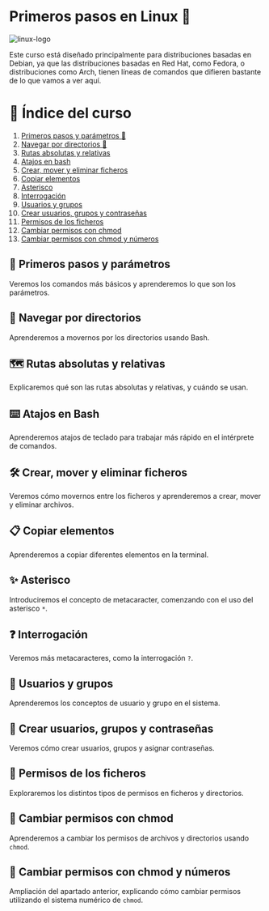 # Primeros pasos en Linux 🐧

![linux-logo](https://github.com/user-attachments/assets/5fcb7316-e04b-44d0-a38c-b033ebacb89d)

Este curso está diseñado principalmente para distribuciones basadas en Debian, ya que las distribuciones basadas en Red Hat, como Fedora, o distribuciones como Arch, tienen líneas de comandos que difieren bastante de lo que vamos a ver aquí.

# 📖 Índice del curso

1. [Primeros pasos y parámetros 🚀](./1.Primeros_pasos_y_parámetros.md#1primeros-pasos-y-parámetros)
2. [Navegar por directorios 📂](./2.Navegar_por_directorios.md#2navegar-por-directorios)
3. [Rutas absolutas y relativas](#rutas-absolutas-y-relativas)
4. [Atajos en bash](#atajos-en-bash)
5. [Crear, mover y eliminar ficheros](#crear-mover-y-eliminar-ficheros)
6. [Copiar elementos](#copiar-elementos)
7. [Asterisco](#asterisco)
8. [Interrogación](#interrogación)
9. [Usuarios y grupos](#usuarios-y-grupos)
10. [Crear usuarios, grupos y contraseñas](#crear-usuarios-grupos-y-contraseñas)
11. [Permisos de los ficheros](#permisos-de-los-ficheros)
12. [Cambiar permisos con chmod](#cambiar-permisos-con-chmod)
13. [Cambiar permisos con chmod y números](#cambiar-permisos-con-chmod-y-números)

## 🚀 Primeros pasos y parámetros

Veremos los comandos más básicos y aprenderemos lo que son los parámetros.

## 📂 Navegar por directorios

Aprenderemos a movernos por los directorios usando Bash.

## 🗺️ Rutas absolutas y relativas

Explicaremos qué son las rutas absolutas y relativas, y cuándo se usan.

## ⌨️ Atajos en Bash

Aprenderemos atajos de teclado para trabajar más rápido en el intérprete de comandos.

## 🛠️ Crear, mover y eliminar ficheros

Veremos cómo movernos entre los ficheros y aprenderemos a crear, mover y eliminar archivos.

## 📋 Copiar elementos

Aprenderemos a copiar diferentes elementos en la terminal.

## ✨ Asterisco

Introduciremos el concepto de metacaracter, comenzando con el uso del asterisco `*`.

## ❓ Interrogación

Veremos más metacaracteres, como la interrogación `?`.

## 👤 Usuarios y grupos

Aprenderemos los conceptos de usuario y grupo en el sistema.

## 👥 Crear usuarios, grupos y contraseñas

Veremos cómo crear usuarios, grupos y asignar contraseñas.

## 🔐 Permisos de los ficheros

Exploraremos los distintos tipos de permisos en ficheros y directorios.

## 🔧 Cambiar permisos con chmod

Aprenderemos a cambiar los permisos de archivos y directorios usando `chmod`.

## 🔢 Cambiar permisos con chmod y números

Ampliación del apartado anterior, explicando cómo cambiar permisos utilizando el sistema numérico de `chmod`.
